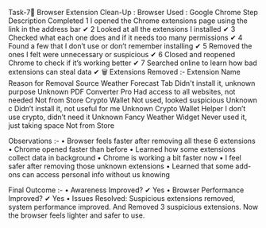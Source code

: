 Task-7📝 Browser Extension Clean-Up :
Browser Used : Google Chrome
Step	Description	Completed
1	I opened the Chrome extensions page using the link in the address bar	✔
2	Looked at all the extensions I installed	✔
3	Checked what each one does and if it needs too many permissions	✔
4	Found a few that I don’t use or don’t remember installing	✔
5	Removed the ones I felt were unnecessary or suspicious	✔
6	Closed and reopened Chrome to check if it’s working better	✔
7	Searched online to learn how bad extensions can steal data	✔
🗑️ Extensions Removed :-
Extension Name	Reason for Removal	Source
Weather Forecast Tab	Didn't install it, unknown purpose	Unknown
PDF Converter Pro	Had access to all websites, not needed	Not from Store
Crypto Wallet	Not used, looked suspicious	Unknown 
c	Didn’t install it, not useful for me	Unknown
 Crypto Wallet Helper	I don’t use crypto, didn’t need it	Unknown
Fancy Weather Widget	Never used it, just taking space	Not from Store

Observations :-
•	Browser feels faster after removing all these 6 extensions
•	Chrome opened faster than before
•	Learned how some extensions collect data in background
•	Chrome is working a bit faster now
•	I feel safer after removing those unknown extensions
•	Learned that some add-ons can access personal info without us knowing

Final Outcome :-
•	Awareness Improved? ✔ Yes
•	Browser Performance Improved? ✔ Yes
•	Issues Resolved: Suspicious extensions removed, system performance improved.
                  And Removed 3 suspicious extensions. Now the browser feels lighter and safer to use.




